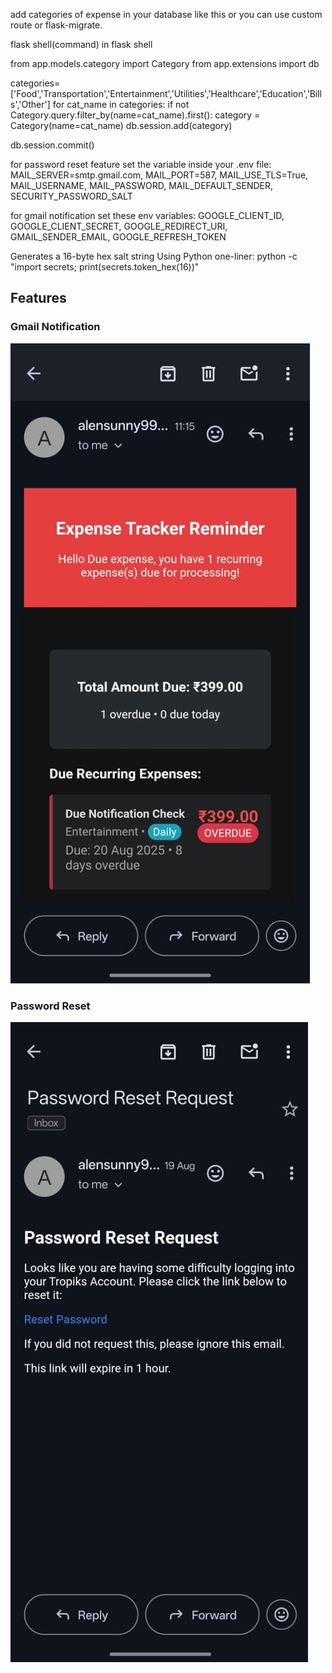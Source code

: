 add categories of expense in your database like this or you can use custom route or flask-migrate.

flask shell(command)
in flask shell

from app.models.category import Category
from app.extensions import db

categories=['Food','Transportation','Entertainment','Utilities','Healthcare','Education','Bills','Other']
for cat_name in categories:
    if not Category.query.filter_by(name=cat_name).first():
        category = Category(name=cat_name)
        db.session.add(category)

db.session.commit()

for password reset feature set the variable inside your .env file:
    MAIL_SERVER=smtp.gmail.com,
    MAIL_PORT=587,
    MAIL_USE_TLS=True,
    MAIL_USERNAME,
    MAIL_PASSWORD,
    MAIL_DEFAULT_SENDER,
    SECURITY_PASSWORD_SALT


for gmail notification set these env variables:
    GOOGLE_CLIENT_ID,
    GOOGLE_CLIENT_SECRET,
    GOOGLE_REDIRECT_URI,
    GMAIL_SENDER_EMAIL,
    GOOGLE_REFRESH_TOKEN

Generates a 16-byte hex salt string Using Python one-liner:
    python -c "import secrets; print(secrets.token_hex(16))"

    
## Features

### Gmail Notification
![Gmail Notification](app/static/images/Gmail.jpg)

### Password Reset
![Password Reset](app/static/images/Passreset.jpg)
